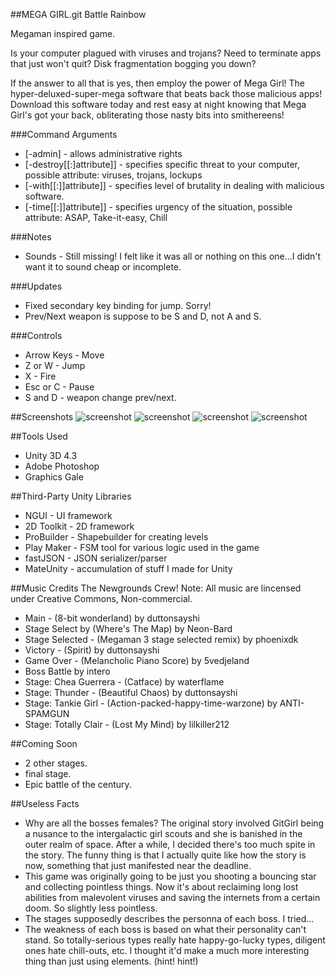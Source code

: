 ##MEGA GIRL.git Battle Rainbow

Megaman inspired game.

Is your computer plagued with viruses and trojans?  Need to terminate apps that just won't quit?  Disk fragmentation bogging you down?

If the answer to all that is yes, then employ the power of Mega Girl! The hyper-deluxed-super-mega software that beats back those malicious apps! Download this software today and rest easy at night knowing that Mega Girl's got your back, obliterating those nasty bits into smithereens!

###Command Arguments
* [-admin] - allows administrative rights
* [-destroy[[:]attribute]] - specifies specific threat to your computer, possible attribute: viruses, trojans, lockups
* [-with[[:]]attribute]] - specifies level of brutality in dealing with malicious software.
* [-time[[:]]attribute]] - specifies urgency of the situation, possible attribute: ASAP, Take-it-easy, Chill

###Notes
* Sounds - Still missing! I felt like it was all or nothing on this one...I didn't want it to sound cheap or incomplete.

###Updates
* Fixed secondary key binding for jump.  Sorry!
* Prev/Next weapon is suppose to be S and D, not A and S.

###Controls
* Arrow Keys - Move
* Z or W - Jump
* X - Fire
* Esc or C - Pause
* S and D - weapon change prev/next.

##Screenshots
![screenshot](https://github.com/ddionisio/game-off-2013/blob/master/Promo/screenshot_0.png?raw=true)
![screenshot](https://github.com/ddionisio/game-off-2013/blob/master/Promo/screenshot_1.png?raw=true)
![screenshot](https://github.com/ddionisio/game-off-2013/blob/master/Promo/screenshot_2.png?raw=true)
![screenshot](https://github.com/ddionisio/game-off-2013/blob/master/Promo/screenshot_3.png?raw=true)

##Tools Used
* Unity 3D 4.3
* Adobe Photoshop
* Graphics Gale

##Third-Party Unity Libraries
* NGUI - UI framework
* 2D Toolkit - 2D framework
* ProBuilder - Shapebuilder for creating levels
* Play Maker - FSM tool for various logic used in the game
* fastJSON - JSON serializer/parser
* MateUnity - accumulation of stuff I made for Unity

##Music Credits
The Newgrounds Crew!
Note: All music are lincensed under Creative Commons, Non-commercial.
* Main - (8-bit wonderland) by duttonsayshi
* Stage Select by (Where's The Map) by Neon-Bard
* Stage Selected - (Megaman 3 stage selected remix) by phoenixdk
* Victory - (Spirit) by duttonsayshi
* Game Over - (Melancholic Piano Score) by 5vedjeland
* Boss Battle by intero
* Stage: Chea Guerrera - (Catface) by waterflame
* Stage: Thunder - (Beautiful Chaos) by duttonsayshi
* Stage: Tankie Girl - (Action-packed-happy-time-warzone) by ANTI-SPAMGUN
* Stage: Totally Clair - (Lost My Mind) by lilkiller212

##Coming Soon
* 2 other stages.
* final stage.
* Epic battle of the century.
 
##Useless Facts
* Why are all the bosses females? The original story involved GitGirl being a nusance to the intergalactic girl scouts and she is banished in the outer realm of space.  After a while, I decided there's too much spite in the story. The funny thing is that I actually quite like how the story is now,  something that just manifested near the deadline.
* This game was originally going to be just you shooting a bouncing star and collecting pointless things.  Now it's about reclaiming long lost abilities from malevolent viruses and saving the internets from a certain doom.  So slightly less pointless.
* The stages supposedly describes the personna of each boss.  I tried...
* The weakness of each boss is based on what their personality can't stand.  So totally-serious types really hate happy-go-lucky types, diligent ones hate chill-outs, etc.  I thought it'd make a much more interesting thing than just using elements. (hint! hint!)
